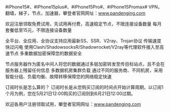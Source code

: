 #iPhone15#、#iPhone15plus#、#iPhone15Pro#、#iPhone15Promax#
VPN，翻墙，梯子，节点，加速器，攀登者官网网址：www.pandenging.com

欢迎注册领取免费试用，先试用再付费，高速稳定节点，不限连接设备数量
每月套餐低至15元，不限连接设备数量

全平台、全应用、全协议支持应用最新SS、SSR、V2ray、Trojan协议
传输速度快过闪电
使用Clash/ShadowsocksR/Shadowrocket/V2ray等代理软件接入至高速节点
多重数据加密保障您的数据安全

节点服务器作为匿名中间人将您的数据通过多层加密转发至传目标站点，且不会在服务器上残留任何信息
多数据机房集群负载
通过不同的服务商、不同机房，采用智能分组、负载均衡、故障转移保障您的网络稳定快速

订阅时长是怎么算的？
订阅时长是从您购买订阅的时间点开始计算周期，以订阅1个月为例，您在5月21日12:00购买的订阅则到6月21日12:00过期。

欢迎各用户注册领取试用，攀登者官网网址：www.pandenging.com
